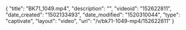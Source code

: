 {
    "title": "BK71_1049.mp4",
    "description": "",
    "videoid": "152622811",
    "date_created": "1502133493",
    "date_modified": "1520310044",
    "type": "captivate",
    "layout": "video",
    "url": "\/v\/bk71-1049-mp4\/152622811"
}